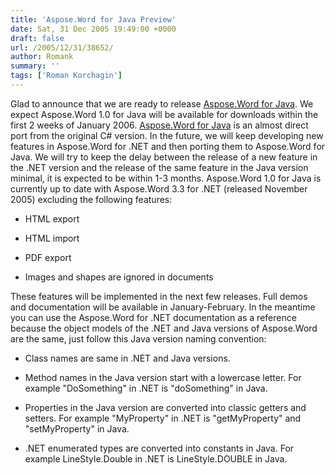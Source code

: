 ```yaml
---
title: 'Aspose.Word for Java Preview'
date: Sat, 31 Dec 2005 19:49:00 +0000
draft: false
url: /2005/12/31/38652/
author: Romank
summary: ''
tags: ['Roman Korchagin']
---
```


Glad to announce that we are ready to release [Aspose.Word for Java][1]. We expect Aspose.Word 1.0 for Java will be available for downloads within the first 2 weeks of January 2006. [Aspose.Word for Java][2] is an almost direct port from the original C# version. In the future, we will keep developing new features in Aspose.Word for .NET and then porting them to Aspose.Word for Java. We will try to keep the delay between the release of a new feature in the .NET version and the release of the same feature in the Java version minimal, it is expected to be within 1-3 months. Aspose.Word 1.0 for Java is currently up to date with Aspose.Word 3.3 for .NET (released November 2005) excluding the following features:

*   HTML export

*   HTML import

*   PDF export

*   Images and shapes are ignored in documents

These features will be implemented in the next few releases. Full demos and documentation will be available in January-February. In the meantime you can use the Aspose.Word for .NET documentation as a reference because the object models of the .NET and Java versions of Aspose.Word are the same, just follow this Java version naming convention:

*   Class names are same in .NET and Java versions.

*   Method names in the Java version start with a lowercase letter. For example "DoSomething" in .NET is "doSomething" in Java.

*   Properties in the Java version are converted into classic getters and setters. For example "MyProperty" in .NET is "getMyProperty" and "setMyProperty" in Java.

*   .NET enumerated types are converted into constants in Java. For example LineStyle.Double in .NET is LineStyle.DOUBLE in Java.




[1]: https://products.aspose.com/words/java/
[2]: https://products.aspose.com/words/java/



